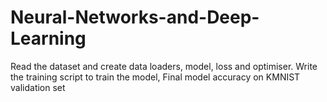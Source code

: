 # Neural-Networks-and-Deep-Learning
Read the dataset and create data loaders, model, loss and optimiser. Write the training script to train the model, Final model accuracy on KMNIST validation set
